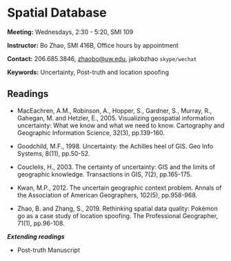 # Spatial Database

**Meeting:** Wednesdays, 2:30 - 5:20, SMI 109

**Instructor:** Bo Zhao, SMI 416B, Office hours by appointment

**Contact:** 206.685.3846, zhaobo@uw.edu, jakobzhao `skype/wechat`

**Keywords:** Uncertainty, Post-truth and location spoofing

## Readings

* MacEachren, A.M., Robinson, A., Hopper, S., Gardner, S., Murray, R., Gahegan, M. and Hetzler, E., 2005. Visualizing geospatial information uncertainty: What we know and what we need to know. Cartography and Geographic Information Science, 32(3), pp.139-160.

* Goodchild, M.F., 1998. Uncertainty: the Achilles heel of GIS. Geo Info Systems, 8(11), pp.50-52.

* Couclelis, H., 2003. The certainty of uncertainty: GIS and the limits of geographic knowledge. Transactions in GIS, 7(2), pp.165-175.

* Kwan, M.P., 2012. The uncertain geographic context problem. Annals of the Association of American Geographers, 102(5), pp.958-968.

* Zhao, B. and Zhang, S., 2019. Rethinking spatial data quality: Pokémon go as a case study of location spoofing. The Professional Geographer, 71(1), pp.96-108.

***Extending readings***

* Post-truth Manuscript
